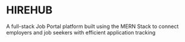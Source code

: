 # HIREHUB
A full-stack Job Portal platform built using the MERN Stack to connect employers and job seekers with efficient application tracking
